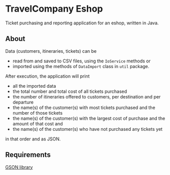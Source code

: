 # TravelCompany Eshop

Ticket purchasing and reporting application for an eshop, written in Java. 

## About

Data (customers, itineraries, tickets) can be
- read from and saved to CSV files, using the `IoService` methods or
- imported using the methods of `DataImport` class in `util` package.

After execution, the application will print
- all the imported data
- the total number and total cost of all tickets purchased
- the number of itineraries offered to customers, per destination and per departure
- the name(s) of the customer(s) with most tickets purchased and the number of those tickets
- the name(s) of the customer(s) with the largest cost of purchase and the amount of that cost and
- the name(s) of the customer(s) who have not purchased any tickets yet

in that order and as JSON.

## Requirements
[GSON library](https://mvnrepository.com/artifact/com.google.code.gson/gson/2.10)
